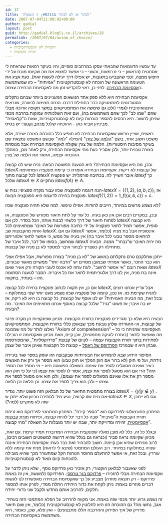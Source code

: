 ```yaml
---
id: 37
title: 'לבחור או לא לבחור &#8211; זו השאלה'
date: 2007-07-04T21:08:02+00:00
author: gadial
layout: post
guid: http://gadial.blogli.co.il/archives/28
permalink: /2007/07/04/axiom_of_choice/
categories:
  - הוכחות לא קונסטרוקטיביות
  - תורת הקבוצות
---
```

עד עכשיו הדוגמאות שהבאתי עסקו במרחבים סופיים, והיו בעיקר רמאות שנראתה לי אסתטית (הראשון &#8211; כי זו רמאות, והשני &#8211; כי אפשר למצוא את מה שקיומו מוכח על ידי חיפוש ממצה, וכפי שהצביעו בתגובות, יש אפילו דרך יעילה לעשות זאת). כעת אציג את הטעימה הראשונה של הוכחה לא קונסטרוקטיבית "אמיתית" &#8211; כזו שמשתמשת ב[אקסיומת הבחירה](http://he.wikipedia.org/wiki/%D7%90%D7%A7%D7%A1%D7%99%D7%95%D7%9E%D7%AA_%D7%94%D7%91%D7%97%D7%99%D7%A8%D7%94). לפני כן, ראוי להקדיש זמן מה לאקסיומת הבחירה עצמה.

אקסיומת הבחירה היא ללא ספק אחד הנושאים המעניינים ביותר שבהם נתקלים הסטודנטים למתמטיקה כבר בתחילת דרכם. הנחה תמימה לכאורה, שנראית אינטואיטיבית לגמרי (ולכן גם שימשה את המתמטיקאים במשך תקופה ארוכה מבלי שהם "שמו לב" לכך שהם משתמשים בה), ועם זאת השלכותיה עמוקות בהרבה מכפי שניתן לחשוב. היא הבסיס למספר הוכחות קיום לא קונסטרוקטיביות, שאת ה"קלאסית" מביניהן אביא כאן &#8211; ההוכחה שלכל [מרחב וקטורי](http://he.wikipedia.org/wiki/%D7%9E%D7%A8%D7%97%D7%91_%D7%95%D7%A7%D7%98%D7%95%D7%A8%D7%99) יש בסיס.

ראשית, אציין מראש שאקסיומת הבחירה לא תופיע כלל בהוכחה בצורה ישירה, אלא משפט חשוב אחר, בשם "[הלמה של צורן](http://he.wikipedia.org/wiki/%D7%94%D7%9C%D7%9E%D7%94_%D7%A9%D7%9C_%D7%A6%D7%95%D7%A8%D7%9F)" (המילה "למה" שבשם המשפט נמצאת שם בעיקר מסיבות היסטוריות). הלמה של צורן שקולה לאקסיומת הבחירה אבל מנוסחת בצורה טכנית יותר, ולכן אסביר כעת מהי אקסיומת הבחירה, ורק לאחר מכן, במהלך ההוכחה עצמה, אתאר את הלמה של צורן.

ובכן, מה היא אקסיומת הבחירה? היא הטענה הפשוטה הבאה: נניח שיש לנו קבוצה $latex X$ של קבוצות לא ריקות. אקסיומת הבחירה אומרת כי קיימת פונקציה המתאימה לכל קבוצה מתוך $latex X$ איבר השייך לה. בכתיבה פורמלית: יש פונקציה $latex f$ כך שלכל $latex A\in X$ מתקיים $latex f(A)\in A$.

הנה דוגמה לפונקציה שכזו עבור מקרה ספציפי: נניח ש-$latex X=\{\{1,2\},\{a,b,c\}\}$, אז פונקצית בחירה לדוגמה היא הפונקציה הבאה: $latex f(\{1,2\})=1, f(\{a,b,c\})=c$.

לא נשמע מרשים במיוחד, חייבים להודות. אפילו טיפשי. למה שלא תהיה פונקציה שכזו?

ובכן, במקרים רבים אכן אין כאן בעיה. כל עוד קל לתת תיאור מפורש של הפונקציה, או לפחות תיאור של דרך כלשהי לבנות אותה, הכל בסדר. לכן אם $latex X$ היא קבוצה סופית, אפשר תמיד לתאר פונקציה על ידי כתיבה מפורשת של האיבר שמתאימים לכל אחת מהקבוצות שב-$latex X$. גם אם $latex X$ אינסופית אבל בת מניה (כלומר, אפשר להתאים מספר טבעי לכל איבר בה) אין בעיה של ממש, כי אפשר לתאר אלגוריתם שמחשב, בסופו של דבר, לכל איבר של $latex X$ מה יהיה האיבר ש"נבחר" ממנה. הבעיה מתחילה רק כשצריך לבחור איבר למספר לא בן מניה של קבוצות.

ייתכן שחלקכם טרם נתקלתם במושג של "לא בן מניה" בצורה מפורשת, אבל אפילו אצלי הוא כבר הוזכר, כאשר אמרתי שבמובן מסויים יש "הרבה יותר" ממשיים מאשר טבעיים, ושאת רובם "אי אפשר לחשב". לעת עתה לא אכנס לעובי הקורה ורק אעיר שאם $latex X$ אינה בת מניה, אין לנו דרך אלגוריתמית לתאר את כל איבריה. הסבר לטענה הסתומה הזו &#8211; בעתיד, בתקווה.

אם כן, אין תקווה לכתוב פונקצית בחירה לכל קבוצה $latex X$, אבל עדיין אנחנו רוצים להניח שקיימת כזו. אז נכון, קיומה של פונקציה שכזו נשמע מעט יותר שנוי במחלוקת &#8211; ובכל זאת, מה הבעיה האמיתית? יש לנו אוסף של קבוצות; כל קבוצה בו היא לא ריקה, אז יש בה איבר; אז פשוט "נגיד" שלכל קבוצה באוסף אנחנו מתאימים את האיבר. מה הבעיה?

הבעיה היא שלא כך מגדירים פונקציות בתורת הקבוצות. מכיוון שפונקציות הן מקרה פרטי של קבוצות, אי-ההגדרה שלהן נובעת מכך שבאופן כללי בתורת הקבוצות, המתמטיקאים נאלצו לותר על מה שמכונה "Axiom of comprehension" &#8211; האקסיומה שהניחה כי כל מה שאפשר לתאר (בעזרת לוגיקה מתמטית), אכן קיים, וזאת מכיוון שאקסיומה זו הובילה לסתירות בתוך תורת הקבוצות עצמה &#8211; לקיום של קבוצת "פרדוקסליות", שהמפורסמת שבהן היא זו שבמרכז [הפרדוקס של ראסל](http://web.archive.org/web/20080605090158/http://he.wikipedia.org/wiki/%D7%94%D7%A4%D7%A8%D7%93%D7%95%D7%A7%D7%A1_%D7%A9%D7%9C_%D7%A8%D7%90%D7%A1%D7%9C) &#8211; קבוצת כל הקבוצות שאינן איבר של עצמן.

הסיפור הידוע שבא להמחיש את הבעייתיות שבקבוצה הזו עוסק בספר שגר בעיירה נידחת, ועל פי חוק (לא ברור אם חוק המלך או חוק טבע) הוא מספר אך ורק את האנשים בעיר שאינם מסוגלים לספר את עצמם. השאלה הפשוטה היא &#8211; מי מספר את הספר הזה? הרי אם הוא מסוגל לספר את עצמו, אסור לו לספר את עצמו (כי על פי חוק הוא מספר רק את אלו שאינם מסוגלים לספר את עצמם), ולכן הוא אינו מסוגל לספר את עצמו &#8211; ולכן הוא צריך לספר את עצמו. וכן הלאה וכן הלאה.

בצורה מתמטית התיאור של כל הבלאגן הזה פשוט יותר. נגדיר $latex X=\left\{y|y\notin y\right\}$ . אם נניח שזו קבוצה, נגיע מיד לסתירה מכיוון שלא ייתכן ש-$latex X\in X$, וגם לא ייתכן שזה לא מתקיים (למה?)

הפתרון החוכמולוגי לפרדוקס הוא “הספר קירח”. הפתרון המתמטי לפרדוקס הוא זניחת תורת הקבוצות ה”נאיבית” שבה כל דבר יכל להיות קבוצה, ופיתוח [תורת קבוצות אקסיומטית](http://web.archive.org/web/20080605090158/http://he.wikipedia.org/wiki/%D7%AA%D7%95%D7%A8%D7%AA_%D7%94%D7%A7%D7%91%D7%95%D7%A6%D7%95%D7%AA_%D7%94%D7%90%D7%A7%D7%A1%D7%99%D7%95%D7%9E%D7%98%D7%99%D7%AA), זהירה ומדוייקת יותר, שבה יש יותר מגבלות על השאלה “מהי קבוצה”.

ובגלל כל זה, כלל לא מובן מאליו שפונקצית הבחירה המדוברת תמיד קיימת .עם זאת, מכיוון שקיומה נראה סביר (וכנראה גם בגלל שהיא דרושה למשפטים חשובים רבים), לרוב מניחים שהיא אכן קיימת. חשוב להבהיר זאת כבר כעת: אקסיומת הבחירה איננה שנויה במחלוקת במיוחד. רוב העולם המתמטי (שיצא לי לראות) מניח את קיומה ללא עוררין. ובכל זאת, אי אפשר להתעלם מחוסר הנוחות הקל שמתעורר מכך שהיא מובילה להוכחות קיום מאוד לא קונסטרוקטיביות.

לפני שאעבור לבלאגן הוקטורי, רק אזכיר כאן פרדוקס נוסף , שלא ניתן לדבר על אקסיומת הבחירה מבלי להזכירו &#8211; [פרדוקס בנך טרסקי](http://web.archive.org/web/20080605090158/http://he.wikipedia.org/wiki/%D7%A4%D7%A8%D7%93%D7%95%D7%A7%D7%A1_%D7%91%D7%A0%D7%9A-%D7%98%D7%A8%D7%A1%D7%A7%D7%99). הפרדוקס (למעשה, אין זה באמת פרדוקס &#8211; רק תוצאה מוזרה) מצביע על כך שאקסיומת הבחירה מאפשרת לנו לעשות דברים מוזרים באמת: ניתן לקחת את כדור היחידה התלת ממדי, לפרק אותו למספר חלקים, להרכיב אותם מחדש ולקבל שני כדורי יחידה.

זה נשמע גרוע יותר מכפי שזה באמת. אני מקווה להרחיב על הפלא המתמטי הזה בעתיד. אגב, נחשו מה? גם ההוכחה הזו היא לחלוטין לא קונסטרוקטיבית (כלומר, אין שום תיאור מדוייק של איך הפירוק וההרכבה הללו מתבצעים) &#8211; ואין פלא, שכן, כאמור, היא משתמשת באקסיומת הבחירה.